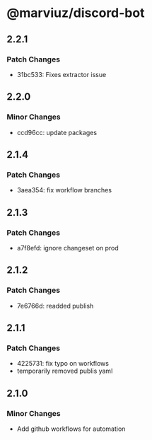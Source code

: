 # @marviuz/discord-bot

## 2.2.1

### Patch Changes

- 31bc533: Fixes extractor issue

## 2.2.0

### Minor Changes

- ccd96cc: update packages

## 2.1.4

### Patch Changes

- 3aea354: fix workflow branches

## 2.1.3

### Patch Changes

- a7f8efd: ignore changeset on prod

## 2.1.2

### Patch Changes

- 7e6766d: readded publish

## 2.1.1

### Patch Changes

- 4225731: fix typo on workflows
- temporarily removed publis yaml

## 2.1.0

### Minor Changes

- Add github workflows for automation

